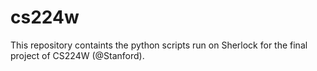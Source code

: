 # cs224w

This repository containts the python scripts run on Sherlock for the final project of CS224W (@Stanford).